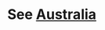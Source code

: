 # See [Australia](https://github.com/MissTeapot/LGBT-Wikis/blob/main/github_wiki/TransWiki/hrt/australia.md)